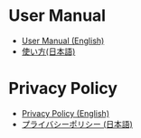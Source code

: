 # User Manual
- [User Manual (English)](/en/Manual)
- [使い方(日本語)](https://shtoba.github.io/lapstat/jp/Manual)

# Privacy Policy
- [Privacy Policy (English)](https://shtoba.github.io/lapstat/en/PrivacyPolicy)
- [プライバシーポリシー (日本語)](https://shtoba.github.io/lapstat/jp/PrivacyPolicy)
